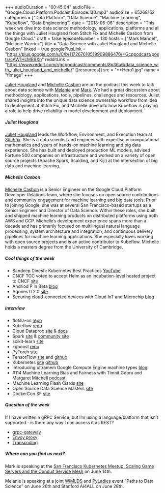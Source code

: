 +++
audioDuration = "00:45:04"
audioFile = "Google.Cloud.Platform.Podcast.Episode.130.mp3"
audioSize = 65268152
categories = ["Data Platform", "Data Science", "Machine Learning", "Kubeflow", "Data Engineering"]
date = "2018-06-06"
description = "This week we dive into data science methodology, applications, platforms and all the things with Juliet Hougland from Stitch Fix and Michelle Casbon from Google Cloud."
draft = false
episodeNumber = 130
hosts = ["Mark Mandel", "Melanie Warrick"]
title = "Data Science with Juliet Hougland and Michelle Casbon"
linked = true
googlePlusLink = "https://plus.google.com/u/0/b/117267610519909886476/+Gcppodcast/posts/cAW1HcMB6Xn"
redditLink = "https://www.reddit.com/r/gcppodcast/comments/8p36u6/data_science_with_juliet_hougland_and_michelle/"
[[resources]]
  src = "**Hero1.jpg"
  name = "fimage"
+++

[Juliet Hougland](https://twitter.com/j_houg) and [Michelle Casbon](https://twitter.com/texasmichelle) are on the podcast this week to talk about data science with [Melanie](https://twitter.com/nyghtowl) and [Mark](https://twitter.com/Neurotic). We had a great discussion about methodology, applications, tools, pipelines, challenges and resources. Juliet shared insights into the unique data science ownership workflow from idea to deployment at Stitch Fix, and Michelle dove into how Kubeflow is playing a role to help drive reliability in model development and deployment. 

<!--more-->

##### Juliet Hougland

[Juliet Hougland](https://twitter.com/j_houg)  leads the Workflow, Environment, and Execution team at [Stichfix](https://www.stitchfix.com/). She is a data scientist and engineer with expertise in computational mathematics and years of hands-on machine learning and big data experience. She has built and deployed production ML models, advised Fortune 500 companies on infrastructure and worked on a variety of open source projects (Apache Spark, Scalding, and Kiji) at the intersection of big data and machine learning.

##### Michelle Casbon

[Michelle Casbon](https://twitter.com/texasmichelle) is a Senior Engineer on the Google Cloud Platform Developer Relations team, where she focuses on open source contributions and community engagement for machine learning and big data tools. Prior to joining Google, she was at several San Francisco-based startups as a Senior Engineer and Director of Data Science. Within these roles, she built and shipped machine learning products on distributed platforms using both AWS and GCP. Michelle’s development experience spans more than a decade and has primarily focused on multilingual natural language processing, system architecture and integration, and continuous delivery pipelines for machine learning applications. She especially loves working with open source projects and is an active contributor to Kubeflow. Michelle holds a masters degree from the University of Cambridge.

##### Cool things of the week

- Sandeep Dinesh: Kubernetes Best Practices [YouTube](https://www.youtube.com/watch?v=ajbC1yTW2x)
- CNCF TOC voted to accept Helm as an incubation-level hosted project to CNCF [site](https://www.cncf.io/blog/2018/06/01/cncf-to-host-helm/)
- Andriod P in Beta [blog](https://blog.google/products/android/android-p/) 
- Agones 0.2.0 [site](https://agones.dev)
- Securing cloud-connected devices with Cloud IoT and Microchip [blog](https://cloud.google.com/blog/big-data/2018/05/securing-cloud-connected-devices-with-cloud-iot-and-microchip)

##### Interview

- flotilla-os [repo](https://github.com/stitchfix/flotilla-os)
- Kubeflow [repo](https://github.com/kubeflow/kubeflow)
- Cloud Dataproc [site](https://cloud.google.com/dataproc/) & [docs](https://cloud.google.com/dataproc/docs/)
- Spark [site](http://spark.apache.org/) & [community site](https://spark.apache.org/community.html)
- scikit-learn [site](http://scikit-learn.org/stable/index.html)
- xgboost [repo](https://github.com/dmlc/xgboost)
- PyTorch [site](https://pytorch.org/)
- TensorFlow [site](https://www.tensorflow.org/) and [github](https://github.com/tensorflow)
- Kubernetes [site](https://kubernetes.io) [github](https://github.com/kubernetes/kubernetes)
- Introducing ultramem Google Compute Engine machine types [blog](https://cloudplatform.googleblog.com/2018/05/Introducing-ultramem-Google-Compute-Engine-machine-types.html)
- #114 Machine Learning Bias and Fairness with Timnit Gebru and Margaret Mitchell [podcast](https://www.gcppodcast.com/post/episode-114-machine-learning-bias-and-fairness-with-timnit-gebru-and-margaret-mitchell/)
- Machine Learning Flash Clards [site](https://machinelearningflashcards.com/)
- Open Source Data Science Masters [site](http://datasciencemasters.org/) 
- DockerCon SF [site](https://2018.dockercon.com/) 

##### Question of the week

If I have written a gRPC Service, but I’m using a language/platform that isn’t supported - is there any way I can access it as REST?

- [grpc-gateway](https://github.com/grpc-ecosystem/grpc-gateway)
- [Envoy proxy](https://www.envoyproxy.io/)
- [Transcoding](https://cloud.google.com/endpoints/docs/grpc/transcoding)

##### Where can you find us next?

Mark is speaking at the [San Francisco Kubernetes Meetup: Scaling Game Servers and the Conduit Service Mesh](https://www.meetup.com/San-Francisco-Kubernetes-Meetup/events/251242006) on June 14th.

Melanie is speaking at a joint [WiMLDS](http://wimlds.org) and [PyLadies](http://www.pyladies.com) event "Paths to Data Science" on June 26th and Stanford AI4ALL on June 28th.
